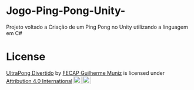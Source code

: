 # Jogo-Ping-Pong-Unity-
Projeto voltado a Criação de um Ping Pong no Unity utilizando a linguagem em C#

# License
<p xmlns:cc="http://creativecommons.org/ns#" xmlns:dct="http://purl.org/dc/terms/"><a property="dct:title" rel="cc:attributionURL" href="https://github.com/DevGuiMuniz/unity-aula-15-03">UltraPong Divertido</a> by <a rel="cc:attributionURL dct:creator" property="cc:attributionName" href="https://github.com/DevGuiMuniz">FECAP Guilherme Muniz</a> is licensed under <a href="http://creativecommons.org/licenses/by/4.0/?ref=chooser-v1" target="_blank" rel="license noopener noreferrer" style="display:inline-block;">Attribution 4.0 International<img style="height:22px!important;margin-left:3px;vertical-align:text-bottom;" src="https://mirrors.creativecommons.org/presskit/icons/cc.svg?ref=chooser-v1"><img style="height:22px!important;margin-left:3px;vertical-align:text-bottom;" src="https://mirrors.creativecommons.org/presskit/icons/by.svg?ref=chooser-v1"></a></p>

